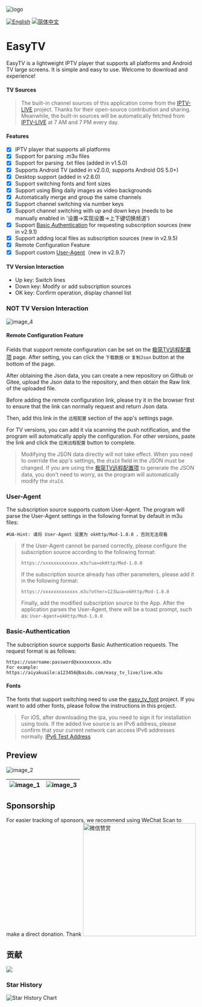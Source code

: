 ![logo](https://fastly.jsdelivr.net/gh/aiyakuaile/images/tv-flow.png)

[![English](https://img.shields.io/badge/Language-English-blueviolet?style=for-the-badge)](README-en.md)
[![简体中文](https://img.shields.io/badge/语言-简体中文-blueviolet?style=for-the-badge)](README.md)

# EasyTV
EasyTV is a lightweight IPTV player that supports all platforms and Android TV large screens. It is simple and easy to use. Welcome to download and experience!

#### TV Sources
> The built-in channel sources of this application come from the [IPTV-LIVE](https://github.com/mursor1985/LIVE) project. Thanks for their open-source contribution and sharing.
>Meanwhile, the built-in sources will be automatically fetched from [IPTV-LIVE](https://github.com/mursor1985/LIVE) at 7 AM and 7 PM every day.

#### Features
- [x] IPTV player that supports all platforms
- [x] Support for parsing .m3u files
- [x] Support for parsing .txt files (added in v1.5.0)
- [x] Supports Android TV (added in v2.0.0, supports Android OS 5.0+)
- [x] Desktop support (added in v2.6.0)
- [x] Support switching fonts and font sizes
- [x] Support using Bing daily images as video backgrounds
- [x] Automatically merge and group the same channels
- [x] Support channel switching via number keys
- [x] Support channel switching with up and down keys (needs to be manually enabled in '设置->实现设置->上下键切换频道')
- [x] Support [Basic Authentication](https://github.com/aiyakuaile/easy_tv_live?tab=readme-ov-file#Basic-Authentication) for requesting subscription sources (new in v2.9.1)
- [x] Support adding local files as subscription sources (new in v2.9.5)
- [x] Remote Configuration Feature
- [x] Support custom [User-Agent](https://github.com/aiyakuaile/easy_tv_live/blob/main/README-en.md#user-agent)（new in v2.9.7）

#### TV Version Interaction
- Up key: Switch lines
- Down key: Modify or add subscription sources
- OK key: Confirm operation, display channel list

### NOT TV Version Interaction
![image_4](https://raw.githubusercontent.com/aiyakuaile/easy_tv_live/main/img_4.png)

#### Remote Configuration Feature
Fields that support remote configuration can be set on the [极简TV远程配置项](https://aiyakuaile.github.io/tv-setting) page.
After setting, you can click the `下载数据` or `复制Json` button at the bottom of the page.

After obtaining the Json data, you can create a new repository on Github or Gitee, upload the Json data to the repository, and then obtain the Raw link of the uploaded file.

Before adding the remote configuration link, please try it in the browser first to ensure that the link can normally request and return Json data.

Then, add this link in the `远程配置` section of the app's settings page.

For TV versions, you can add it via scanning the push notification, and the program will 
automatically apply the configuration. For other versions, paste the link and click the `应用远程配置` 
button to complete.
>Modifying the JSON data directly will not take effect. When you need to override the app's settings, the `dtaId` field in the JSON must be changed. If you are using the [极简TV远程配置项](https://aiyakuaile.github.io/tv-setting) to generate the JSON data, you don't need to worry, as the program will automatically modify the `dtaId`.


### User-Agent
The subscription source supports custom User-Agent. The program will parse the User-Agent settings in the following format by default in m3u files:
```
#UA-Hint: 请将 User-Agent 设置为 okHttp/Mod-1.0.0 ，否则无法观看
```
> If the User-Agent cannot be parsed correctly, please configure the subscription source according to the following format:
> ```
> https://xxxxxxxxxxxxx.m3u?ua=okHttp/Mod-1.0.0
> ```
> If the subscription source already has other parameters, please add it in the following format:
> ```
> https://xxxxxxxxxxxxx.m3u?other=123&ua=okHttp/Mod-1.0.0
> ```
> Finally, add the modified subscription source to the App. After the application parses the User-Agent, there will be a toast prompt, such as: `User-Agent=okHttp/Mod-1.0.0`

### Basic-Authentication
The subscription source supports Basic Authentication requests. The request format is as follows:
```
https://username:password@xxxxxxxxx.m3u
For example: https://aiyakuaile:a123456@baidu.com/easy_tv_live/live.m3u
```

#### Fonts
The fonts that support switching need to use the [easy_tv_font](https://github.com/aiyakuaile/easy_tv_font) project. If you want to add other fonts, please follow the instructions in this project.

> For iOS, after downloading the ipa, you need to sign it for installation using tools.
> If the added live source is an IPv6 address, please confirm that your current network can access IPv6 addresses normally.
> [IPv6 Test Address](https://v6t.ipip.net/)

## Preview

![image_2](https://raw.githubusercontent.com/aiyakuaile/easy_tv_live/main/img_2.jpeg)

![image_1](https://raw.githubusercontent.com/aiyakuaile/easy_tv_live/main/img_1.jpeg) | ![image_3](https://raw.githubusercontent.com/aiyakuaile/easy_tv_live/main/img_3.jpeg)
---|---


## Sponsorship

For easier tracking of sponsors, we recommend using WeChat Scan to make a direct donation. Thank
<img src="https://fastly.jsdelivr.net/gh/aiyakuaile/images/appreciate.png" alt="微信赞赏" width="300">

## 贡献

<a href="https://github.com/aiyakuaile/easy_tv_live/graphs/contributors">
  <img src="https://contrib.rocks/image?repo=aiyakuaile/easy_tv_live" />
</a>

### Star History
<picture>
  <source
    media="(prefers-color-scheme: dark)"
    srcset="
      https://api.star-history.com/svg?repos=aiyakuaile/easy_tv_live&type=Date&theme=dark
    "
  />
  <source
    media="(prefers-color-scheme: light)"
    srcset="
      https://api.star-history.com/svg?repos=aiyakuaile/easy_tv_live&type=Date
    "
  />
  <img
    alt="Star History Chart"
    src="https://api.star-history.com/svg?repos=aiyakuaile/easy_tv_live&type=Date"
  />
</picture>




